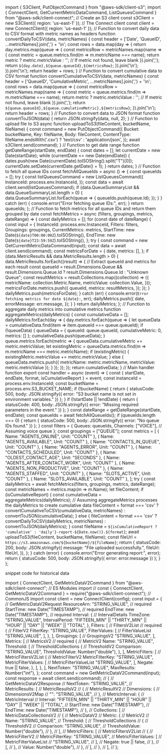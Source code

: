 import { S3Client, PutObjectCommand } from "@aws-sdk/client-s3";
import { ConnectClient, GetCurrentMetricDataCommand, ListQueuesCommand } from "@aws-sdk/client-connect";
// Create an S3 client
const s3Client = new S3Client({ region: 'us-east-1' });
// The Connect client
const client = new ConnectClient({ region: 'us-east-1' });
// Function to convert daily data to CSV format with metric names as headers
function convertDailyToCSV(data, metricNames) {
 const header = ['Date', 'QueueID', ...metricNames].join(',') + '\n';
 const rows = data.map(day => {
   return day.metrics.map(queue => {
     const metricsRow = metricNames.map(name => {
       const metric = queue.metrics.find(m => m.metricName === name);
       return metric ? metric.metricValue : ''; // If metric not found, leave blank
     }).join(',');
     return `${day.date},${queue.queueId},${metricsRow}`;
   }).join('\n');
 }).join('\n');
 return header + rows;
}
// Function to convert cumulative data to CSV format
function convertCumulativeToCSV(data, metricNames) {
 const header = ['QueueID', 'CumulativeMetric', ...metricNames].join(',') + '\n';
 const rows = data.map(queue => {
   const metricsRow = metricNames.map(name => {
     const metric = queue.metrics.find(m => m.metricName === name);
     return metric ? metric.metricValue : ''; // If metric not found, leave blank
   }).join(',');
   return `${queue.queueId},${queue.cumulativeMetric},${metricsRow}`;
 }).join('\n');
 return header + rows;
}
// Function to convert data to JSON format
function convertToJSON(data) {
 return JSON.stringify(data, null, 2);
}
// Function to upload file to S3
async function uploadToS3(fileContent, bucketName, fileName) {
 const command = new PutObjectCommand({
   Bucket: bucketName,
   Key: fileName,
   Body: fileContent,
   ContentType: fileName.endsWith('.csv') ? 'text/csv' : 'application/json',
 });
 await s3Client.send(command);
}
// Function to get date range
function getDateRange(startDate, endDate) {
 const dates = [];
 let currentDate = new Date(startDate);
 while (currentDate <= new Date(endDate)) {
   dates.push(new Date(currentDate).toISOString().split("T")[0]);
   currentDate.setDate(currentDate.getDate() + 1);
 }
 return dates;
}
// Function to fetch all queue IDs
const fetchAllQueueIds = async () => {
 const queueIds = [];
 try {
   const listQueuesCommand = new ListQueuesCommand({
     InstanceId: process.env.InstanceId,
   });
   const data = await client.send(listQueuesCommand);
   if (data.QueueSummaryList && data.QueueSummaryList.length > 0) {
     data.QueueSummaryList.forEach(queue => {
       queueIds.push(queue.Id);
     });
   }
 } catch (err) {
   console.error("Error fetching queue IDs:", err);
 }
 return queueIds;
};
// Function to fetch metrics for all queue IDs and return them grouped by date
const fetchMetrics = async (filters, groupings, metrics, dateRange) => {
 const dailyMetrics = [];
 for (const date of dateRange) {
   const input = {
     InstanceId: process.env.InstanceId,
     Filters: filters,
     Groupings: groupings,
     CurrentMetrics: metrics,
     StartTime: new Date(`${date}T00:00:00Z`).toISOString(),
     EndTime: new Date(`${date}T23:59:59Z`).toISOString(),
   };
   try {
     const command = new GetCurrentMetricDataCommand(input);
     const data = await client.send(command);
     const metricsForDate = {
       date,
       metrics: [],
     };
     if (data.MetricResults && data.MetricResults.length > 0) {
       data.MetricResults.forEach((result) => {
         // Extract queueId and metrics for each result
         const queueId = result.Dimensions.Queue && result.Dimensions.Queue.Id ? result.Dimensions.Queue.Id : "Unknown Queue";
         const resultMetrics = result.Collections.map((collection) => ({
           metricName: collection.Metric.Name,
           metricValue: collection.Value,
         }));
         metricsForDate.metrics.push({
           queueId,
           metrics: resultMetrics,
         });
       });
     }
     dailyMetrics.push(metricsForDate);
   } catch (err) {
     console.error(`Error fetching metrics for date ${date}:`, err);
     dailyMetrics.push({
       date,
       errorMessage: err.message,
     });
   }
 }
 return dailyMetrics;
};
// Function to aggregate daily metrics into cumulative metrics
function aggregateMetrics(dailyMetrics) {
 const cumulativeData = [];
 dailyMetrics.forEach(day => {
   day.metrics.forEach(queue => {
     let queueData = cumulativeData.find(item => item.queueId === queue.queueId);
     if (!queueData) {
       queueData = { queueId: queue.queueId, cumulativeMetric: 0, metrics: [] };
       cumulativeData.push(queueData);
     }
     queue.metrics.forEach(metric => {
       queueData.cumulativeMetric += metric.metricValue;
       let existingMetric = queueData.metrics.find(m => m.metricName === metric.metricName);
       if (existingMetric) {
         existingMetric.metricValue += metric.metricValue;
       } else {
         queueData.metrics.push({ metricName: metric.metricName, metricValue: metric.metricValue });
       }
     });
   });
 });
 return cumulativeData;
}
// Main handler function
export const handler = async (event) => {
 const { startDate, endDate, format, isCumulativeReport } = event;
 const instanceId = process.env.InstanceId;
 const bucketName = process.env.S3_BUCKET_NAME;
 if (!bucketName) {
   return { statusCode: 500, body: JSON.stringify({ error: "S3 bucket name is not set in environment variables." }) };
 }
 if (!startDate || !endDate) {
   return { statusCode: 400, body: JSON.stringify({ error: "Missing required parameters in the event." }) };
 }
 const dateRange = getDateRange(startDate, endDate);
 const queueIds = await fetchAllQueueIds();
 if (queueIds.length === 0) {
   return { statusCode: 500, body: JSON.stringify({ error: "No queue IDs found." }) };
 }
 const filters = {
   Queues: queueIds,
   Channels: ["VOICE"],  // Assuming voice queue
 };
 const groupings = ["QUEUE"];
 const metrics = [
   { Name: "AGENTS_ONLINE", Unit: "COUNT" },
   { Name: "AGENTS_AVAILABLE", Unit: "COUNT" },
   { Name: "CONTACTS_IN_QUEUE", Unit: "COUNT" },
   { Name: "AGENTS_ERROR", Unit: "COUNT" },
   { Name: "CONTACTS_SCHEDULED", Unit: "COUNT" },
   { Name: "OLDEST_CONTACT_AGE", Unit: "SECONDS" },
   { Name: "AGENTS_AFTER_CONTACT_WORK", Unit: "COUNT" },
   { Name: "AGENTS_NON_PRODUCTIVE", Unit: "COUNT" },
   { Name: "AGENTS_STAFFED", Unit: "COUNT" },
   { Name: "SLOTS_ACTIVE", Unit: "COUNT" },
   { Name: "SLOTS_AVAILABLE", Unit: "COUNT" },
 ];
 try {
   const dailyMetrics = await fetchMetrics(filters, groupings, metrics, dateRange);
   const metricNames = metrics.map(m => m.Name);
   let fileContent;
   if (isCumulativeReport) {
     const cumulativeData = aggregateMetrics(dailyMetrics); // Assuming aggregateMetrics processes the dailyMetrics to create cumulative data
     fileContent = format === 'csv' ? convertCumulativeToCSV(cumulativeData, metricNames) : convertToJSON(cumulativeData);
   } else {
     fileContent = format === 'csv' ? convertDailyToCSV(dailyMetrics, metricNames) : convertToJSON(dailyMetrics);
   }
   const fileName = `${isCumulativeReport ? 'cumulative' : 'daily'}-report-${Date.now()}.${format}`;
   await uploadToS3(fileContent, bucketName, fileName);
   const fileUrl = `https://s3.amazonaws.com/${bucketName}/${fileName}`;
   return {
     statusCode: 200,
     body: JSON.stringify({
       message: "File uploaded successfully.",
       fileUrl: fileUrl,
     }),
   };
 } catch (error) {
   console.error("Error generating report:", error);
   return { statusCode: 500, body: JSON.stringify({ error: error.message }) };
 }
};

snippet code for historical data

import { ConnectClient, GetMetricDataV2Command } from "@aws-sdk/client-connect"; // ES Modules import
// const { ConnectClient, GetMetricDataV2Command } = require("@aws-sdk/client-connect"); // CommonJS import
const client = new ConnectClient(config);
const input = { // GetMetricDataV2Request
  ResourceArn: "STRING_VALUE", // required
  StartTime: new Date("TIMESTAMP"), // required
  EndTime: new Date("TIMESTAMP"), // required
  Interval: { // IntervalDetails
    TimeZone: "STRING_VALUE",
    IntervalPeriod: "FIFTEEN_MIN" || "THIRTY_MIN" || "HOUR" || "DAY" || "WEEK" || "TOTAL",
  },
  Filters: [ // FiltersV2List // required
    { // FilterV2
      FilterKey: "STRING_VALUE",
      FilterValues: [ // FilterValueList
        "STRING_VALUE",
      ],
    },
  ],
  Groupings: [ // GroupingsV2
    "STRING_VALUE",
  ],
  Metrics: [ // MetricsV2 // required
    { // MetricV2
      Name: "STRING_VALUE",
      Threshold: [ // ThresholdCollections
        { // ThresholdV2
          Comparison: "STRING_VALUE",
          ThresholdValue: Number("double"),
        },
      ],
      MetricFilters: [ // MetricFiltersV2List
        { // MetricFilterV2
          MetricFilterKey: "STRING_VALUE",
          MetricFilterValues: [ // MetricFilterValueList
            "STRING_VALUE",
          ],
          Negate: true || false,
        },
      ],
    },
  ],
  NextToken: "STRING_VALUE",
  MaxResults: Number("int"),
};
const command = new GetMetricDataV2Command(input);
const response = await client.send(command);
// { // GetMetricDataV2Response
//   NextToken: "STRING_VALUE",
//   MetricResults: [ // MetricResultsV2
//     { // MetricResultV2
//       Dimensions: { // DimensionsV2Map
//         "<keys>": "STRING_VALUE",
//       },
//       MetricInterval: { // MetricInterval
//         Interval: "FIFTEEN_MIN" || "THIRTY_MIN" || "HOUR" || "DAY" || "WEEK" || "TOTAL",
//         StartTime: new Date("TIMESTAMP"),
//         EndTime: new Date("TIMESTAMP"),
//       },
//       Collections: [ // MetricDataCollectionsV2
//         { // MetricDataV2
//           Metric: { // MetricV2
//             Name: "STRING_VALUE",
//             Threshold: [ // ThresholdCollections
//               { // ThresholdV2
//                 Comparison: "STRING_VALUE",
//                 ThresholdValue: Number("double"),
//               },
//             ],
//             MetricFilters: [ // MetricFiltersV2List
//               { // MetricFilterV2
//                 MetricFilterKey: "STRING_VALUE",
//                 MetricFilterValues: [ // MetricFilterValueList
//                   "STRING_VALUE",
//                 ],
//                 Negate: true || false,
//               },
//             ],
//           },
//           Value: Number("double"),
//         },
//       ],
//     },
//   ],
// };

